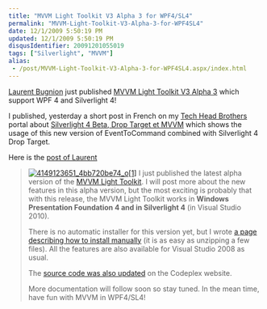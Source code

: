 ```yaml
---
title: "MVVM Light Toolkit V3 Alpha 3 for WPF4/SL4"
permalink: "MVVM-Light-Toolkit-V3-Alpha-3-for-WPF4SL4"
date: 12/1/2009 5:50:19 PM
updated: 12/1/2009 5:50:19 PM
disqusIdentifier: 20091201055019
tags: ["Silverlight", "MVVM"]
alias:
 - /post/MVVM-Light-Toolkit-V3-Alpha-3-for-WPF4SL4.aspx/index.html
---
```

[Laurent Bugnion](http://blog.galasoft.ch/Default.aspx) just published [MVVM Light Toolkit V3 Alpha 3](http://mvvmlight.codeplex.com) which support WPF 4 and Silverlight 4!

I published, yesterday a short post in French on my [Tech Head Brothers](http://www.techheadbrothers.com/) portal about [Silverlight 4 Beta, Drop Target et MVVM](http://www.techheadbrothers.com/Astuces.aspx/silverlight-4-beta-drop-target-mvvm) which shows the usage of this new version of EventToCommand combined with Silverlight 4 Drop Target.
<!-- more -->

Here is the [post of Laurent](http://blog.galasoft.ch/archive/2009/11/30/mvvm-light-toolkit-v3-alpha-3-for-wpf4sl4.aspx)

> [![4149123651_4bb720be74_o[1]](http://weblogs.asp.net/blogs/lkempe/4149123651_4bb720be74_o1_thumb_755A31A4.png "4149123651_4bb720be74_o[1]")](http://weblogs.asp.net/blogs/lkempe/4149123651_4bb720be74_o1_3DF42076.png) I just published the latest alpha version of the [MVVM Light Toolkit](http://galasoft.ch/mvvm/getstarted/). I will post more about the new features in this alpha version, but the most exciting is probably that with this release, the MVVM Light Toolkit works in **Windows Presentation Foundation 4 and in Silverlight 4** (in Visual Studio 2010).
> 
> There is no automatic installer for this version yet, but I wrote [a page describing how to install manually](http://galasoft.ch/mvvm/installing/manually/) (it is as easy as unzipping a few files). All the features are also available for Visual Studio 2008 as usual.
> 
> The [source code was also updated](http://mvvmlight.codeplex.com/SourceControl/ListDownloadableCommits.aspx) on the Codeplex website.
> 
> More documentation will follow soon so stay tuned. In the mean time, have fun with MVVM in WPF4/SL4!
